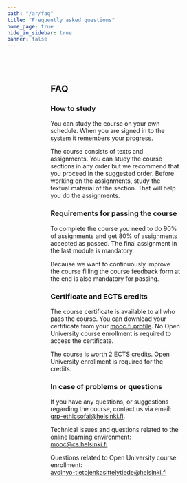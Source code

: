 ```yaml
---
path: "/ar/faq"
title: "Frequently asked questions"
home_page: true
hide_in_sidebar: true
banner: false
---
```



<!-- Note: temporary styling -->

<div style="max-width:60%; margin: 5rem auto;">

## FAQ

### How to study

You can study the course on your own schedule. When you are signed in to the system it remembers your progress.

The course consists of texts and assignments. You can study the course sections in any order but we recommend that you proceed in the suggested order. Before working on the assignments, study the textual material of the section. That will help you do the assignments.

### Requirements for passing the course

To complete the course you need to do 90% of assignments and get 80% of assignments accepted as passed. The final assignment in the last module is mandatory.

Because we want to continuously improve the course filling the course feedback form at the end is also mandatory for passing.

### Certificate and ECTS credits

The course certificate is available to all who pass the course. You can download your certificate from your [mooc.fi profile](https://www.mooc.fi/en/profile/completions). No Open University course enrollment is required to access the certificate.

The course is worth 2 ECTS credits. Open University enrollment is required for the credits.

### In case of problems or questions

If you have any questions, or suggestions regarding the course, contact us via email: <br> <grp-ethicsofai@helsinki.fi>.

Technical issues and questions related to the online learning environment: <br> <mooc@cs.helsinki.fi>

Questions related to Open University course enrollment: <br> <avoinyo-tietojenkasittelytiede@helsinki.fi>

</div>

